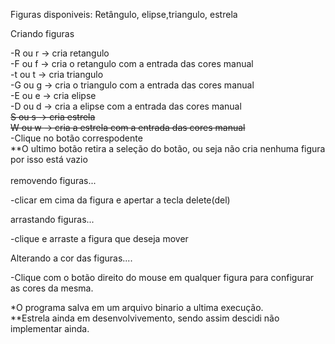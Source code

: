 Figuras disponiveis: Retângulo, elipse,triangulo, estrela<br />

Criando figuras<br />

-R ou r -> cria retangulo<br />
-F ou f -> cria o retangulo com a entrada das cores manual<br />
-t ou t -> cria triangulo<br />
-G ou g -> cria o triangulo com a entrada das cores manual<br />
-E ou e -> cria elipse<br />
-D ou d -> cria a elipse com a entrada das cores manual<br />
<s>S ou s -> cria estrela</s><br />
<s>W ou w -> cria a estrela com a entrada das cores manual</s>
<br />
-Clique no botão correspodente<br />
**O ultimo botão retira a seleção do botão, ou seja não cria nenhuma figura por isso está vazio<br />
<br />
removendo figuras...<br />

-clicar em cima da figura e apertar a tecla delete(del)<br />

arrastando figuras...<br />

-clique e arraste a figura que deseja mover<br />

Alterando a cor das figuras....<br />

-Clique com o botão direito do mouse em qualquer figura para configurar as cores da mesma.<br />

*O programa salva em um arquivo binario a ultima execução.<br />
**Estrela ainda em desenvolvivemento, sendo assim descidi não implementar ainda.<br />

